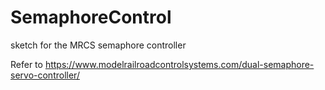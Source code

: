 # SemaphoreControl
sketch for the MRCS semaphore controller

Refer to 
https://www.modelrailroadcontrolsystems.com/dual-semaphore-servo-controller/
